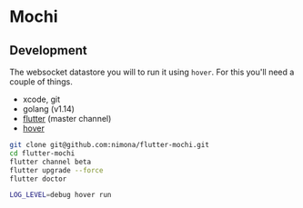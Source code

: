 # Mochi

## Development

The websocket datastore you will to run it using `hover`.
For this you'll need a couple of things.

* xcode, git
* golang (v1.14)
* [flutter](https://flutter.dev/docs/get-started/install/macos) (master channel)
* [hover](https://github.com/go-flutter-desktop/hover)

```sh
git clone git@github.com:nimona/flutter-mochi.git
cd flutter-mochi
flutter channel beta
flutter upgrade --force
flutter doctor
```

```sh
LOG_LEVEL=debug hover run
```
